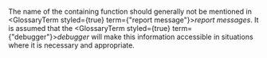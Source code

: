  



The name of the containing function should generally not be mentioned in <GlossaryTerm styled={true} term={"report message"}><i>report messages</i></GlossaryTerm>. It is assumed that the <GlossaryTerm styled={true} term={"debugger"}><i>debugger</i></GlossaryTerm> will make this information accessible in situations where it is necessary and appropriate. 



